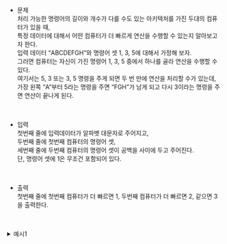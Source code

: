 
- 문제<br>
처리 가능한 명령어의 길이와 개수가 다를 수도 있는 아키텍처를 가진 두대의 컴퓨터가 있을 때,<br>
특정 데이터에 대해서 어떤 컴퓨터가 더 빠르게 연산을 수행할 수 있는지 알아보고자 한다.<br>
입력 데이터 “ABCDEFGH”와 명령어 셋 1, 3, 5에 대해서 가정해 보자.<br>
그러면 컴퓨터는 자신이 가진 명령어 1, 3, 5 중에서 하나를 골라 연산을 수행할 수 있다.<br>
여기서는 5, 3 또는 3, 5 명령을 주게 되면 두 번 만에 연산을 처리할 수가 있는데,<br>
가장 왼쪽 “A”부터 5라는 명령을 주면 “FGH”가 남게 되고 다시 3이라는 명령을 주면 연산이 끝나게 된다.<br><br><br>

- 입력<br>
첫번째 줄에 입력데이터가 알파벳 대문자로 주어지고,<br>
두번째 줄에 첫번째 컴퓨터의 명령어 셋,<br>
세번째 줄에 두번째 컴퓨터의 명령어 셋이 공백을 사이에 두고 주어진다.<br>
단, 명령어 셋에 1은 무조건 포함되어 있다.<br><br><br>


- 출력<br>
첫번째 줄에 첫번째 컴퓨터가 더 빠르면 1, 두번째 컴퓨터가 더 빠르면 2, 같으면 3을 출력한다.<br><br><br>

<details>
  <summary>예시1</summary>
	
	- 입력
	ABCDEFGH
	1 3 5
	1 2 3

	- 출력
	1
</details>

